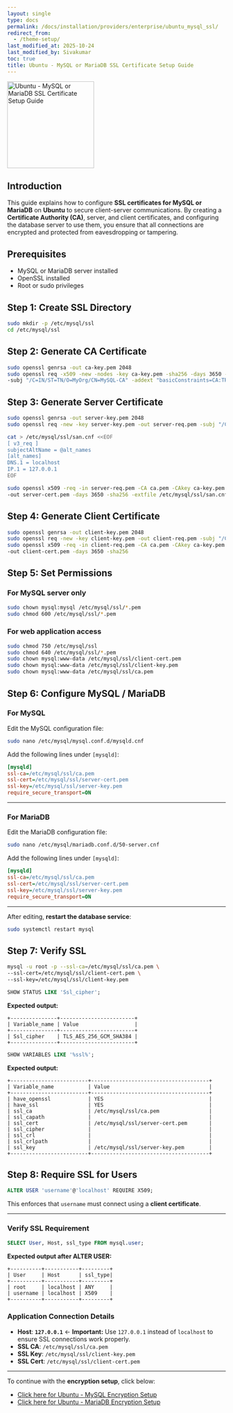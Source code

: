 ```yaml
---
layout: single
type: docs
permalink: /docs/installation/providers/enterprise/ubuntu_mysql_ssl/
redirect_from:
  - /theme-setup/
last_modified_at: 2025-10-24
last_modified_by: Sivakumar
toc: true
title: Ubuntu - MySQL or MariaDB SSL Certificate Setup Guide
---
```

<img alt="Ubuntu - MySQL or MariaDB SSL Certificate Setup Guide" src="/docs/installation/providers/enterprise/AdvancedEncryptionEngine.png" width="200" />

## Introduction

This guide explains how to configure **SSL certificates for MySQL or MariaDB** on **Ubuntu** to secure client-server communications. By creating a **Certificate Authority (CA)**, server, and client certificates, and configuring the database server to use them, you ensure that all connections are encrypted and protected from eavesdropping or tampering.

## Prerequisites

* MySQL or MariaDB server installed
* OpenSSL installed
* Root or sudo privileges

## Step 1: Create SSL Directory

```bash
sudo mkdir -p /etc/mysql/ssl
cd /etc/mysql/ssl
```

## Step 2: Generate CA Certificate

```bash
sudo openssl genrsa -out ca-key.pem 2048
sudo openssl req -x509 -new -nodes -key ca-key.pem -sha256 -days 3650 -out ca.pem \
-subj "/C=IN/ST=TN/O=MyOrg/CN=MySQL-CA" -addext "basicConstraints=CA:TRUE"
```

## Step 3: Generate Server Certificate

```bash
sudo openssl genrsa -out server-key.pem 2048
sudo openssl req -new -key server-key.pem -out server-req.pem -subj "/C=IN/ST=TN/O=MyOrg/CN=localhost"

cat > /etc/mysql/ssl/san.cnf <<EOF
[ v3_req ]
subjectAltName = @alt_names
[alt_names]
DNS.1 = localhost
IP.1 = 127.0.0.1
EOF

sudo openssl x509 -req -in server-req.pem -CA ca.pem -CAkey ca-key.pem -CAcreateserial \
-out server-cert.pem -days 3650 -sha256 -extfile /etc/mysql/ssl/san.cnf -extensions v3_req
```

## Step 4: Generate Client Certificate

```bash
sudo openssl genrsa -out client-key.pem 2048
sudo openssl req -new -key client-key.pem -out client-req.pem -subj "/C=IN/ST=TN/O=MyOrg/CN=MySQL-Client"
sudo openssl x509 -req -in client-req.pem -CA ca.pem -CAkey ca-key.pem -CAcreateserial \
-out client-cert.pem -days 3650 -sha256
```

## Step 5: Set Permissions

### For MySQL server only

```bash
sudo chown mysql:mysql /etc/mysql/ssl/*.pem
sudo chmod 600 /etc/mysql/ssl/*.pem
```

### For web application access

```bash
sudo chmod 750 /etc/mysql/ssl
sudo chmod 640 /etc/mysql/ssl/*.pem
sudo chown mysql:www-data /etc/mysql/ssl/client-cert.pem
sudo chown mysql:www-data /etc/mysql/ssl/client-key.pem  
sudo chown mysql:www-data /etc/mysql/ssl/ca.pem
```

## Step 6: Configure MySQL / MariaDB

### For MySQL

Edit the MySQL configuration file:

```bash
sudo nano /etc/mysql/mysql.conf.d/mysqld.cnf
```

Add the following lines under `[mysqld]`:

```ini
[mysqld]
ssl-ca=/etc/mysql/ssl/ca.pem
ssl-cert=/etc/mysql/ssl/server-cert.pem
ssl-key=/etc/mysql/ssl/server-key.pem
require_secure_transport=ON
```

---

### For MariaDB

Edit the MariaDB configuration file:

```bash
sudo nano /etc/mysql/mariadb.conf.d/50-server.cnf
```

Add the following lines under `[mysqld]`:

```ini
[mysqld]
ssl-ca=/etc/mysql/ssl/ca.pem
ssl-cert=/etc/mysql/ssl/server-cert.pem
ssl-key=/etc/mysql/ssl/server-key.pem
require_secure_transport=ON
```

---

After editing, **restart the database service**:

```bash
sudo systemctl restart mysql
```

## Step 7: Verify SSL

```bash
mysql -u root -p --ssl-ca=/etc/mysql/ssl/ca.pem \
--ssl-cert=/etc/mysql/ssl/client-cert.pem \
--ssl-key=/etc/mysql/ssl/client-key.pem

```
```sql
SHOW STATUS LIKE 'Ssl_cipher';
```

**Expected output:**

```
+---------------+------------------------+
| Variable_name | Value                  |
+---------------+------------------------+
| Ssl_cipher    | TLS_AES_256_GCM_SHA384 |
+---------------+------------------------+
```

```sql
SHOW VARIABLES LIKE '%ssl%';
```

**Expected output:**

```
+-------------------------+--------------------------------------+
| Variable_name           | Value                                |
+-------------------------+--------------------------------------+
| have_openssl            | YES                                  |
| have_ssl                | YES                                  |
| ssl_ca                  | /etc/mysql/ssl/ca.pem                |
| ssl_capath              |                                      |
| ssl_cert                | /etc/mysql/ssl/server-cert.pem       |
| ssl_cipher              |                                      |
| ssl_crl                 |                                      |
| ssl_crlpath             |                                      |
| ssl_key                 | /etc/mysql/ssl/server-key.pem        |
+-------------------------+--------------------------------------+
```


## Step 8: Require SSL for Users

```sql
ALTER USER 'username'@'localhost' REQUIRE X509;
```

This enforces that `username` must connect using a **client certificate**.

---

### Verify SSL Requirement

```sql
SELECT User, Host, ssl_type FROM mysql.user;
```

**Expected output after ALTER USER:**

```
+----------+-----------+---------+
| User     | Host      | ssl_type|
+----------+-----------+---------+
| root     | localhost | ANY     |
| username | localhost | X509    |
+----------+-----------+---------+
```
### Application Connection Details

* **Host**: **`127.0.0.1`** ← **Important:** Use `127.0.0.1` instead of `localhost` to ensure SSL connections work properly.
* **SSL CA**: `/etc/mysql/ssl/ca.pem`
* **SSL Key**: `/etc/mysql/ssl/client-key.pem`
* **SSL Cert**: `/etc/mysql/ssl/client-cert.pem`

---
To continue with the **encryption setup**, click below:

- [Click here for Ubuntu - MySQL Encryption Setup](/docs/installation/providers/enterprise/ubuntu_mysql_encryption/)
- [Click here for Ubuntu - MariaDB Encryption Setup](/docs/installation/providers/enterprise/ubuntu_mariadb_encryption/)